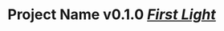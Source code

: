 <!-- / © Copyright YYYY NAME <CONTACT> -->

# Project Name v0.1.0 [_First Light_](https://github.com/FHomewood/project/releases/tag/v0.1.0)

<!-- description -->
